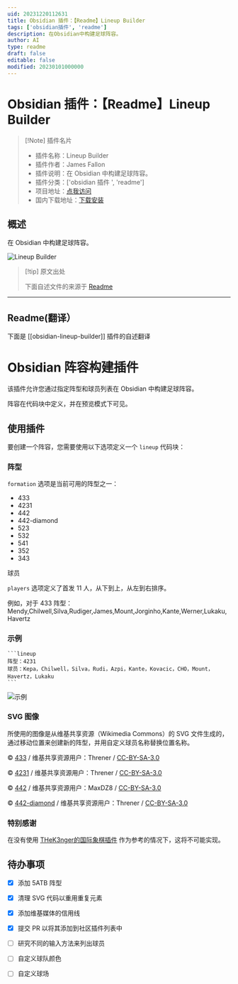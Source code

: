 ```yaml
---
uid: 20231220112631
title: Obsidian 插件：【Readme】Lineup Builder
tags: ['obsidian插件', 'readme']
description: 在Obsidian中构建足球阵容。
author: AI
type: readme
draft: false
editable: false
modified: 20230101000000
---
```


# Obsidian 插件：【Readme】Lineup Builder

> [!Note] 插件名片
> - 插件名称：Lineup Builder
> - 插件作者：James Fallon
> - 插件说明：在 Obsidian 中构建足球阵容。
> - 插件分类：['obsidian 插件 ', 'readme']
> - 项目地址：[点我访问](https://github.com/James-Fallon/obsidian-lineup-builder)
> - 国内下载地址：[下载安装](https://pkmer.cn/products/plugin/pluginMarket/?obsidian-lineup-builder)

## 概述

在 Obsidian 中构建足球阵容。

![Lineup Builder](https://cdn.pkmer.cn/covers/obsidian-lineup-builder.png!pkmer)

> [!tip] 原文出处
>
>下面自述文件的来源于 [Readme](https://ghproxy.net/https://raw.githubusercontent.com/James-Fallon/obsidian-lineup-builder/master/README.md)

---

## Readme(翻译）

下面是 [[obsidian-lineup-builder]] 插件的自述翻译

# Obsidian 阵容构建插件

该插件允许您通过指定阵型和球员列表在 Obsidian 中构建足球阵容。

阵容在代码块中定义，并在预览模式下可见。

## 使用插件

要创建一个阵容，您需要使用以下选项定义一个 `lineup` 代码块：

### 阵型

`formation` 选项是当前可用的阵型之一：

- 433
- 4231
- 442
- 442-diamond
- 523
- 532
- 541
- 352
- 343

球员

`players` 选项定义了首发 11 人，从下到上，从左到右排序。

例如，对于 433 阵型：Mendy,Chilwell,Silva,Rudiger,James,Mount,Jorginho,Kante,Werner,Lukaku,Havertz

### 示例

````
```lineup
阵型：4231
球员：Kepa，Chilwell，Silva，Rudi，Azpi，Kante，Kovacic，CHO，Mount，Havertz，Lukaku
```
````

![示例](https://cdn.pkmer.cn/covers/obsidian-lineup-builder_2_0.png!pkmer)

### SVG 图像

所使用的图像是从维基共享资源（Wikimedia Commons）的 SVG 文件生成的，通过移动位置来创建新的阵型，并用自定义球员名称替换位置名称。

© [433](https://en.wikipedia.org/wiki/File:Association_football_4-3-3_formation.svg) / 维基共享资源用户：Threner / [CC-BY-SA-3.0](https://creativecommons.org/licenses/by-sa/3.0/)

© [4231](https://en.wikipedia.org/wiki/File:Association_football_4-2-3-1_formation.svg) / 维基共享资源用户：Threner / [CC-BY-SA-3.0](https://creativecommons.org/licenses/by-sa/3.0/)

© [442](https://en.wikipedia.org/wiki/File:Association_football_4-4-2_formation.svg) / 维基共享资源用户：MaxDZ8 / [CC-BY-SA-3.0](https://creativecommons.org/licenses/by-sa/3.0/)

© [442-diamond](https://en.wikipedia.org/wiki/File:Association_football_4-4-2_diamond_formation.svg) / 维基共享资源用户：Threner / [CC-BY-SA-3.0](https://creativecommons.org/licenses/by-sa/3.0/)

### 特别感谢

在没有使用 [THeK3nger的国际象棋插件](https://github.com/THeK3nger/obsidian-chessboard) 作为参考的情况下，这将不可能实现。

## 待办事项

- [x] 添加 5ATB 阵型
- [x] 清理 SVG 代码以重用重复元素
- [x] 添加维基媒体的信用线
- [x] 提交 PR 以将其添加到社区插件列表中
- [ ] 研究不同的输入方法来列出球员
- [ ] 自定义球队颜色
- [ ] 自定义球场



